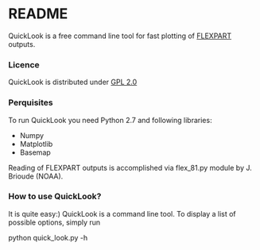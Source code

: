 # README #

QuickLook is a free command line tool for fast plotting of [FLEXPART](http://www.flexpart.eu) outputs.

### Licence ###

QuickLook is distributed under [GPL 2.0](http://www.gnu.org/licenses/gpl-2.0.html)

### Perquisites ###

To run QuickLook you need Python 2.7 and following libraries:

* Numpy
* Matplotlib
* Basemap

Reading of FLEXPART outputs is accomplished via flex_81.py module by J. Brioude (NOAA).

### How to use QuickLook? ###

It is quite easy:) QuickLook is a command line tool. To display a list of possible options, simply run

python quick_look.py -h